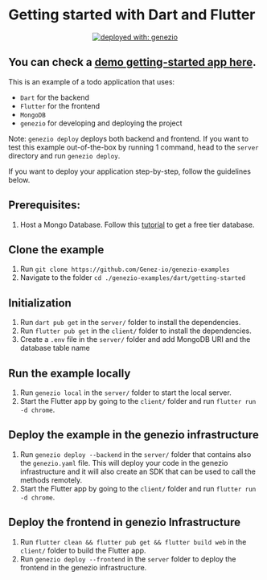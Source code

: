 # Getting started with Dart and Flutter

<div align="center">

[![deployed with: genezio](https://img.shields.io/badge/deployed_with-genezio-6742c1.svg?labelColor=62C353&style=flat)](https://github.com/genez-io/genezio)

</div>

## You can check a [demo getting-started app here](https://getting-started-dart.dev.app.genez.io/).

This is an example of a todo application that uses:

- `Dart` for the backend
- `Flutter` for the frontend
- `MongoDB`
- `genezio` for developing and deploying the project

Note: `genezio deploy` deploys both backend and frontend.
If you want to test this example out-of-the-box by running 1 command, head to the `server` directory and run `genezio deploy`.

If you want to deploy your application step-by-step, follow the guidelines below.

## Prerequisites:

1. Host a Mongo Database. Follow this [tutorial](https://www.mongodb.com/basics/mongodb-atlas-tutorial) to get a free tier database.

## Clone the example

1. Run `git clone https://github.com/Genez-io/genezio-examples`
2. Navigate to the folder `cd ./genezio-examples/dart/getting-started`

## Initialization

1. Run `dart pub get` in the `server/` folder to install the dependencies.
2. Run `flutter pub get` in the `client/` folder to install the dependencies.
3. Create a `.env` file in the `server/` folder and add MongoDB URI and the database table name

## Run the example locally

1. Run `genezio local` in the `server/` folder to start the local server.
2. Start the Flutter app by going to the `client/` folder and run `flutter run -d chrome`.

## Deploy the example in the genezio infrastructure

1. Run `genezio deploy --backend` in the `server/` folder that contains also the `genezio.yaml` file. This will deploy your code in the genezio infrastructure and it will also create an SDK that can be used to call the methods remotely.
2. Start the Flutter app by going to the `client/` folder and run `flutter run -d chrome`.

## Deploy the frontend in genezio Infrastructure

1. Run `flutter clean && flutter pub get && flutter build web` in the `client/` folder to build the Flutter app.
2. Run `genezio deploy --frontend` in the `server` folder to deploy the frontend in the genezio infrastructure.

